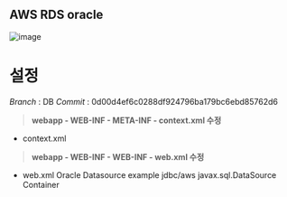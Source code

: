 ## AWS RDS oracle

![image](https://github.com/Rookies13/Senanam/assets/140288335/e81ab00a-c24e-4b75-a037-f2e921266de5)

# 설정
*Branch* : DB
*Commit* : 0d00d4ef6c0288df924796ba179bc6ebd85762d6

> **webapp - WEB-INF - META-INF - context.xml 수정**
* context.xml
<Context>
    <Resource name="jdbc/aws" auth="Container" type="javax.sql.DataSource"
        maxTotal="100" maxIdle="30" maxWaitMillis="10000"
        username="아이디" password="패스워드"
        driverClassName="oracle.jdbc.OracleDriver"
        url="'엔드포인트':orcl" />
</Context>

> **webapp - WEB-INF - WEB-INF - web.xml 수정**
* web.xml
  <resource-ref>
    <description>Oracle Datasource example</description>
    <res-ref-name>jdbc/aws</res-ref-name>
    <res-type>javax.sql.DataSource</res-type>
    <res-auth>Container</res-auth>
</resource-ref>

